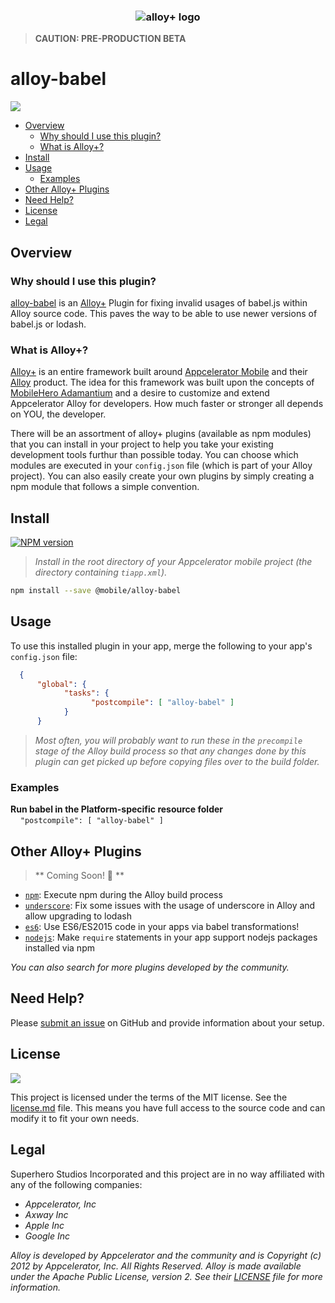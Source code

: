 
<h3 align="center">
  <img src="https://cdn.secure-api.org/images/mobilehero-alloy-plus.jpg" alt="alloy+ logo" />
</h3>

> **CAUTION:  PRE-PRODUCTION BETA**

# alloy-babel

[![](http://img.shields.io/badge/license-MIT-blue.svg?style=flat-square)]()

<!-- TOC depthFrom:2 depthTo:6 insertAnchor:false orderedList:false updateOnSave:true withLinks:true -->

- [Overview](#overview)
	- [Why should I use this plugin?](#why-should-i-use-this-plugin)
	- [What is Alloy+?](#what-is-alloy)
- [Install](#install)
- [Usage](#usage)
	- [Examples](#examples)
- [Other Alloy+ Plugins](#other-alloy-plugins)
- [Need Help?](#need-help)
- [License](#license)
- [Legal](#legal)

<!-- /TOC -->

## Overview

### Why should I use this plugin?
[alloy-babel][] is an [Alloy+][] Plugin for fixing invalid usages of babel.js within Alloy source code.  This paves the way to be able to use newer versions of babel.js or lodash.

### What is Alloy+?

[Alloy+][] is an entire framework built around [Appcelerator Mobile](http://www.appcelerator.com/mobile-app-development-products/) and their [Alloy](https://github.com/appcelerator/alloy) product. 
The idea for this framework was built upon the concepts of [MobileHero Adamantium](https://github.com/mobilehero/adamantium) 
and a desire to customize and extend Appcelerator Alloy for developers.  How much faster or stronger all depends on YOU, the developer.  

There will be an assortment of alloy+ plugins (available as npm modules) that you can install in your project to help you take your existing development tools furthur 
than possible today.  You can choose which modules are executed in your `config.json` file (which is part of your Alloy project).  You can also easily create your own plugins by simply creating a npm module that follows a simple convention.  

## Install
[![NPM version](https://badge.fury.io/js/%40mobile%2Falloy-babel.svg)](https://www.npmjs.com/package/@mobile/alloy-babel)

> _Install in the root directory of your Appcelerator mobile project (the directory containing `tiapp.xml`)._

```bash
npm install --save @mobile/alloy-babel
```

## Usage

To use this installed plugin in your app, merge the following to your app's `config.json` file:

```json
  {
      "global": {
            "tasks": {
                  "postcompile": [ "alloy-babel" ]
            }
      }
```


>_Most often, you will probably want to run these in the `precompile` stage of the Alloy build process so that 
any changes done by this plugin can get picked up before copying files over to the build folder._

### Examples

**Run babel in the Platform-specific resource folder**  
&nbsp;&nbsp;&nbsp;&nbsp;`"postcompile": [ "alloy-babel" ]`


## Other Alloy+ Plugins 

> ** Coming Soon! :mega: **

- [`npm`](https://github.com/mobilehero/npm): Execute npm during the Alloy build process
- [`underscore`](https://github.com/mobilehero/alloy-underscore): Fix some issues with the usage of underscore in Alloy and allow upgrading to lodash
- [`es6`](https://github.com/mobilehero/alloy-es6): Use ES6/ES2015 code in your apps via babel transformations!
- [`nodejs`](https://github.com/mobilehero/alloy-nodejs): Make `require` statements in your app support nodejs packages installed via npm

_You can also search for more plugins developed by the community._

## Need Help?

Please [submit an issue](https://github.com/mobilehero/alloy-babel/issues) on GitHub and provide information about your setup.

## License

[![](http://img.shields.io/badge/license-MIT-blue.svg?style=flat-square)]()

This project is licensed under the terms of the MIT license. See the [license.md](https://github.com/mobilehero/alloy-babel/blob/master/license.md)  file.
This means you have full access to the source code and can modify it to fit your own needs. 

## Legal

Superhero Studios Incorporated and this project are in no way affiliated with any of the following companies:

  * _Appcelerator, Inc_
  * _Axway Inc_
  * _Apple Inc_
  * _Google Inc_

_Alloy is developed by Appcelerator and the community and is Copyright (c) 2012 by Appcelerator, Inc. All Rights Reserved. 
Alloy is made available under the Apache Public License, version 2. See their [LICENSE](https://github.com/appcelerator/alloy/blob/master/LICENSE) file for more information._


 [alloy+]: https://github.com/mobilehero/alloy-plus       "alloy-plus"
 [alloy-babel]: https://github.com/mobilehero/alloy-babel       "alloy-babel"
 [npm]: https://www.npmjs.com/    "npm"
